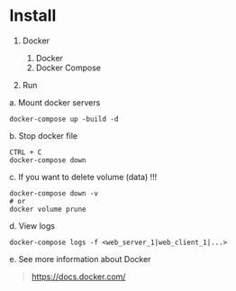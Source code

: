# Install

1. Docker 
   1. Docker
   2. Docker Compose

2. Run

a. Mount docker servers 
```shell
docker-compose up -build -d
```
b. Stop docker file

```shell
CTRL + C
docker-compose down
```

c. If you want to delete volume (data) !!!
```shell
docker-compose down -v 
# or
docker volume prune 
```

d. View logs
```shell
docker-compose logs -f <web_server_1|web_client_1|...>
```

e. See more information about Docker 
> https://docs.docker.com/
